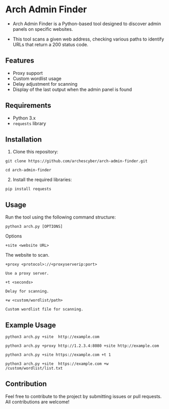 # Arch Admin Finder

- Arch Admin Finder is a Python-based tool designed to discover admin panels on specific websites. 

- This tool scans a given web address, checking various paths to identify URLs that return a 200 status code.

## Features

- Proxy support
- Custom wordlist usage
- Delay adjustment for scanning
- Display of the last output when the admin panel is found

## Requirements

- Python 3.x
- `requests` library

## Installation

1. Clone this repository:

```
git clone https://github.com/archescyber/arch-admin-finder.git
```

```
cd arch-admin-finder
```
2. Install the required libraries:
```
pip install requests
```


## Usage

Run the tool using the following command structure:

`python3 arch.py [OPTIONS]`

Options

`+site <website URL>`

The website to scan.


`+proxy <protocol>://<proxyserverip:port>`

`Use a proxy server.`


`+t <seconds>`

`Delay for scanning.`


`+w <custom/wordlist/path>`

`Custom wordlist file for scanning.`



## Example Usage

`python3 arch.py +site 
http://example.com`

`python3 arch.py +proxy http://1.2.3.4:8080 +site http://example.com`

`python3 arch.py +site https://example.com +t 1`

`python3 arch.py +site 
https://example.com +w /custom/wordlist/list.txt`

## Contribution
Feel free to contribute to the project by submitting issues or pull requests. All contributions are welcome!


